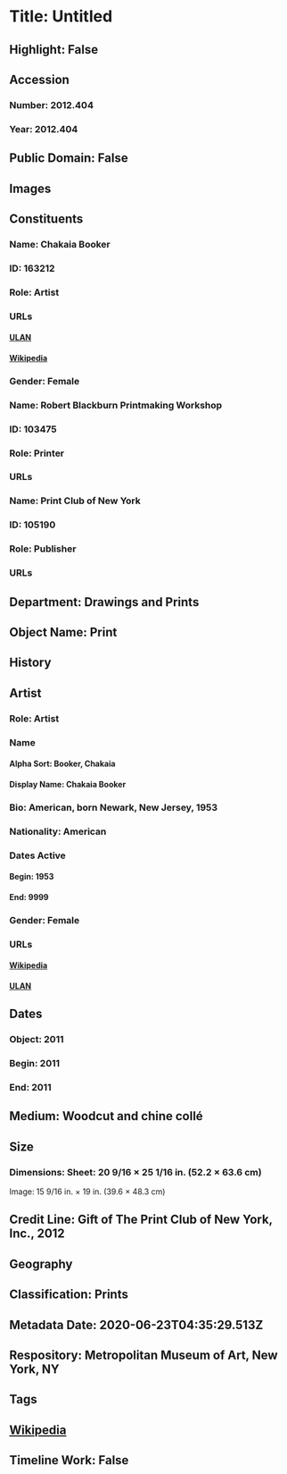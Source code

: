 # Title: Untitled
## Highlight: False
## Accession
### Number: 2012.404
### Year: 2012.404
## Public Domain: False
## Images
## Constituents
### Name: Chakaia Booker
### ID: 163212
### Role: Artist
### URLs
#### [ULAN](http://vocab.getty.edu/page/ulan/500114580)
#### [Wikipedia](https://www.wikidata.org/wiki/Q5068272)
### Gender: Female
### Name: Robert Blackburn Printmaking Workshop
### ID: 103475
### Role: Printer
### URLs
### Name: Print Club of New York
### ID: 105190
### Role: Publisher
### URLs
## Department: Drawings and Prints
## Object Name: Print
## History
## Artist
### Role: Artist
### Name
#### Alpha Sort: Booker, Chakaia
#### Display Name: Chakaia Booker
### Bio: American, born Newark, New Jersey, 1953
### Nationality: American
### Dates Active
#### Begin: 1953
#### End: 9999
### Gender: Female
### URLs
#### [Wikipedia](https://www.wikidata.org/wiki/Q5068272)
#### [ULAN](http://vocab.getty.edu/page/ulan/500114580)
## Dates
### Object: 2011
### Begin: 2011
### End: 2011
## Medium: Woodcut and chine collé
## Size
### Dimensions: Sheet: 20 9/16 × 25 1/16 in. (52.2 × 63.6 cm)
Image: 15 9/16 in. × 19 in. (39.6 × 48.3 cm)
## Credit Line: Gift of The Print Club of New York, Inc., 2012
## Geography
## Classification: Prints
## Metadata Date: 2020-06-23T04:35:29.513Z
## Respository: Metropolitan Museum of Art, New York, NY
## Tags
## [Wikipedia](https://www.wikidata.org/wiki/Q96585425)
## Timeline Work: False